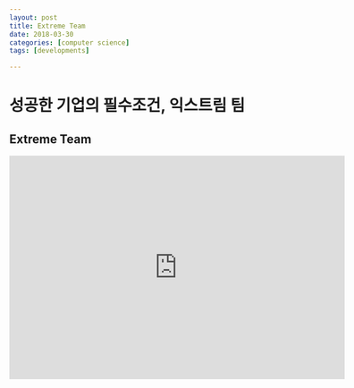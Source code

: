 ```yaml
---
layout: post
title: Extreme Team
date: 2018-03-30
categories: [computer science]
tags: [developments]

---
```


성공한 기업의 필수조건, 익스트림 팀  
========

## Extreme Team 

<iframe width="600" height="400" src="https://www.youtube.com/embed/eV2quIpa03M" frameborder="0" allow="autoplay; encrypted-media" allowfullscreen></iframe>